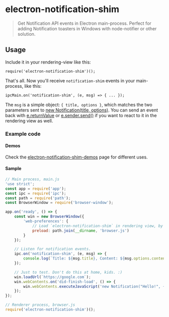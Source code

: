 # electron-notification-shim
> Get Notification API events in Electron main-process. Perfect for adding Notification toasters in Windows with node-notifier or other solution.

## Usage

Include it in your rendering-view like this:

    require('electron-notification-shim')();

That's all. Now you'll receive `notification-shim` events in your main-process, like this:

    ipcMain.on('notification-shim', (e, msg) => { ... });

The `msg` is a simple object: `{ title, options }`, which matches the two parameters sent to [new Notification(title, options)](https://developer.mozilla.org/en-US/docs/Web/API/Notification/Notification). You can send an event back with [e.returnValue](http://electron.atom.io/docs/v0.37.8/api/ipc-main/#eventreturnvalue) or [e.sender.send()](http://electron.atom.io/docs/v0.37.8/api/ipc-main/#eventsender) if you want to react to it in the rendering view as well.

### Example code

#### Demos

Check the [electron-notification-shim-demos](https://github.com/seriema/electron-notification-shim-demos) page for different uses.

#### Sample

```js
// Main process, main.js
'use strict';
const app = require('app');
const ipc = require('ipc');
const path = require('path');
const BrowserWindow = require('browser-window');

app.on('ready', () => {
	const win = new BrowserWindow({
		'web-preferences': {
			// Load `electron-notification-shim` in rendering view, by requiring it in your preloaded script.
			preload: path.join(__dirname, 'browser.js')
		}
	});

	// Listen for notification events.
	ipc.on('notification-shim', (e, msg) => {
		console.log(`Title: ${msg.title}, Content: ${msg.options.content}`);
	});

	// Just to test. Don't do this at home, kids. :)
	win.loadUrl(`https://google.com`);
	win.webContents.on('did-finish-load', () => {
		win.webContents.executeJavaScript('new Notification("Hello!", {content: "Notification world!"})');
	});
});
```

```js
// Renderer process, browser.js
require('electron-notification-shim')();
```

